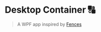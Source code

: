 # Desktop Container 🔠
> A WPF app inspired by [Fences](https://www.stardock.com/products/fences/)
>
> 
